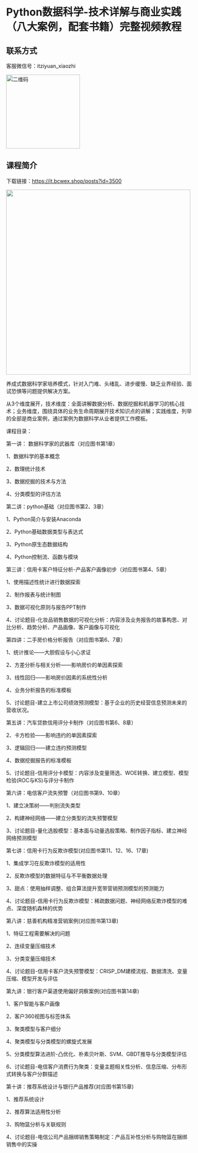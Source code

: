 # Python数据科学-技术详解与商业实践（八大案例，配套书籍）完整视频教程

## 联系方式

客服微信号：itziyuan_xiaozhi

<img src="https://ziyuanyun.oss-cn-guangzhou.aliyuncs.com/common/20240614073449/666b82192834a.jpg" width="200" height="200" alt="二维码">

## 课程简介

下载链接：https://it.bcwex.shop/posts?id=3500

<img src="https://ziyuanyun.oss-cn-guangzhou.aliyuncs.com/yun/20240515185209/664493d9cdf4f.jpg" width="500" alt="">

  养成式数据科学家培养模式，针对入门难、头绪乱、进步缓慢、缺乏业界经验、面试恐惧等问题提供解决方案。

 从3个维度展开，技术维度：全面讲解数据分析、数据挖掘和机器学习的核心技术；业务维度，围绕具体的业务生命周期展开技术知识点的讲解；实践维度，列举的全部是商业案例，通过案例为数据科学从业者提供工作模板。

 课程目录：

 第一讲： 数据科学家的武器库（对应图书第1章）

 1、数据科学的基本概念

 2、数理统计技术

 3、数据挖掘的技术与方法

 4、分类模型的评估方法

 第二讲：python基础（对应图书第2、3章）

 1、Python简介与安装Anaconda

 2、Python基础数据类型与表达式

 3、Python原生态数据结构

 4、Python控制流、函数与模块

 第三讲：信用卡客户特征分析-产品客户画像初步（对应图书第4、5章）

 1、使用描述性统计进行数据探索

 2、制作报表与统计制图

 3、数据可视化原则与报告PPT制作

 4、讨论题目-化妆品销售数据的可视化分析：内容涉及业务报告的故事构思、对比分析、趋势分析、产品画像、客户画像与可视化

 第四讲：二手房价格分析报告（对应图书第6、7章）

 1、统计推论——大胆假设与小心求证

 2、方差分析与相关分析——影响房价的单因素探索

 3、线性回归——影响房价因素的系统性分析

 4、业务分析报告的标准模板

 5、讨论题目-建立上市公司绩效预测模型：基于企业的历史经营信息预测未来的营收状况。

 第五讲：汽车贷款信用评分卡制作（对应图书第6、8章）

 2、卡方检验——影响违约的单因素探索

 3、逻辑回归——建立违约预测模型

 4、数据挖掘报告的标准模板

 5、讨论题目-信用评分卡模型：内容涉及变量筛选、WOE转换、建立模型、模型检验(ROC与KS)与评分卡制作

 第六讲：电信客户流失预警（对应图书第9、10章）

 1、建立决策树——判别流失类型

 2、构建神经网络——建立分类型的流失预警模型

 3、讨论题目-量化选股模型：基本面与动量选股策略、制作因子指标、建立神经网络预测模型

 第七讲：信用卡行为反欺诈模型(对应图书第11、12、16、17章)

 1、集成学习在反欺诈模型的适用性

 2、反欺诈模型的数据特征与不平衡数据处理

 3、甜点：使用抽样调整、组合算法提升宽带营销预测模型的预测能力

 4、讨论题目-信用卡行为反欺诈模型：稀疏数据问题、神经网络反欺诈模型的难点、深度随机森林的优势

 第八讲：慈善机构精准营销案例(对应图书第13章)

 1、特征工程需要解决的问题

 2、连续变量压缩技术

 3、分类变量压缩技术

 4、讨论题目-信用卡客户流失预警模型：CRISP_DM建模流程、数据清洗、变量压缩、模型开发与评估

 第九讲：银行客户渠道使用偏好洞察案例(对应图书第14章)

 1、客户智能与客户画像

 2、客户360视图与标签体系

 3、聚类模型与客户细分

 4、聚类模型与分类模型的螺旋式发展

 5、分类模型算法进阶-凸优化、朴素贝叶斯、SVM、GBDT推导与分类模型评估

 6、讨论题目-电信客户消费行为聚类：变量主题相关性分析、信息压缩、分布形式转换与客户分群描述

 第十讲：推荐系统设计与银行产品推荐(对应图书第15章)

 1、推荐系统设计

 2、推荐算法适用性分析

 3、购物篮分析与关联规则

 4、讨论题目-电信公司产品捆绑销售策略制定：产品互补性分析与购物篮在捆绑销售中的实操

 

 

  